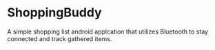 # ShoppingBuddy
A simple shopping list android applcation that utilizes Bluetooth to stay connected and track gathered items.
